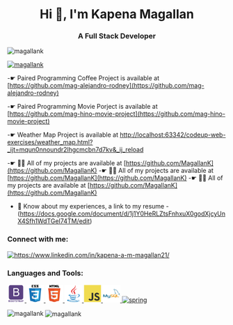 <h1 align="center">Hi 👋, I'm Kapena Magallan</h1>
<h3 align="center">A Full Stack Developer</h3>

<p align="left"> <img src="https://komarev.com/ghpvc/?username=magallank&label=Profile%20views&color=0e75b6&style=flat" alt="magallank" /> </p>

<p align="left"> <a href="https://github.com/ryo-ma/github-profile-trophy"><img src="https://github-profile-trophy.vercel.app/?username=magallank" alt="magallank" /></a> </p>

-☛ Paired Programming Coffee Project is available at [https://github.com/mag-alejandro-rodney](https://github.com/mag-alejandro-rodney)

-☛ Paired Programming Movie Porject is available at [https://github.com/mag-hino-movie-project](https://github.com/mag-hino-movie-project)

-☛ Weather Map Project is available at [http://localhost:63342/codeup-web-exercises/weather_map.html?_ijt=mqun0nnoundr2lhgcmcbn7d7kv&_ij_reload](http://localhost:63342/codeup-web-exercises/weather_map.html?_ijt=mqun0nnoundr2lhgcmcbn7d7kv&_ij_reload)

-☛ 👨‍💻 All of my projects are available at [https://github.com/MagallanK](https://github.com/MagallanK)
-☛ 👨‍💻 All of my projects are available at [https://github.com/MagallanK](https://github.com/MagallanK)
-☛ 👨‍💻 All of my projects are available at [https://github.com/MagallanK](https://github.com/MagallanK)

- 📄 Know about my experiences, a link to my resume - (https://docs.google.com/document/d/1j1Y0HeRLZtsFnhxuX0godXjcyUnX4Sfh1WdTGeI74TM/edit)

<h3 align="left">Connect with me:</h3>
<p align="left">
<a href="https://linkedin.com/in/https://www.linkedin.com/in/kapena-a-m-magallan21/" target="blank"><img align="center" src="https://raw.githubusercontent.com/rahuldkjain/github-profile-readme-generator/master/src/images/icons/Social/linked-in-alt.svg" alt="https://www.linkedin.com/in/kapena-a-m-magallan21/" height="30" width="40" /></a>
</p>

<h3 align="left">Languages and Tools:</h3>
<p align="left"> <a href="https://getbootstrap.com" target="_blank" rel="noreferrer"> <img src="https://raw.githubusercontent.com/devicons/devicon/master/icons/bootstrap/bootstrap-plain-wordmark.svg" alt="bootstrap" width="40" height="40"/> </a> <a href="https://www.w3schools.com/css/" target="_blank" rel="noreferrer"> <img src="https://raw.githubusercontent.com/devicons/devicon/master/icons/css3/css3-original-wordmark.svg" alt="css3" width="40" height="40"/> </a> <a href="https://www.w3.org/html/" target="_blank" rel="noreferrer"> <img src="https://raw.githubusercontent.com/devicons/devicon/master/icons/html5/html5-original-wordmark.svg" alt="html5" width="40" height="40"/> </a> <a href="https://www.java.com" target="_blank" rel="noreferrer"> <img src="https://raw.githubusercontent.com/devicons/devicon/master/icons/java/java-original.svg" alt="java" width="40" height="40"/> </a> <a href="https://developer.mozilla.org/en-US/docs/Web/JavaScript" target="_blank" rel="noreferrer"> <img src="https://raw.githubusercontent.com/devicons/devicon/master/icons/javascript/javascript-original.svg" alt="javascript" width="40" height="40"/> </a> <a href="https://www.mysql.com/" target="_blank" rel="noreferrer"> <img src="https://raw.githubusercontent.com/devicons/devicon/master/icons/mysql/mysql-original-wordmark.svg" alt="mysql" width="40" height="40"/> </a> <a href="https://spring.io/" target="_blank" rel="noreferrer"> <img src="https://www.vectorlogo.zone/logos/springio/springio-icon.svg" alt="spring" width="40" height="40"/> </a> </p>

<p><img align="left" src="https://github-readme-stats.vercel.app/api/top-langs?username=magallank&show_icons=true&locale=en&layout=compact" alt="magallank" /></p>

<p>&nbsp;<img align="center" src="https://github-readme-stats.vercel.app/api?username=magallank&show_icons=true&locale=en" alt="magallank" /></p>




<!--
**MagallanK/MagallanK** is a ✨ _special_ ✨ repository because its `README.md` (this file) appears on your GitHub profile.

Here are some ideas to get you started:

- 🔭 I’m currently working on ...
- 🌱 I’m currently learning ...
- 👯 I’m looking to collaborate on ...
- 🤔 I’m looking for help with ...
- 💬 Ask me about ...
- 📫 How to reach me: ...
- 😄 Pronouns: ...
- ⚡ Fun fact: ...
-->
